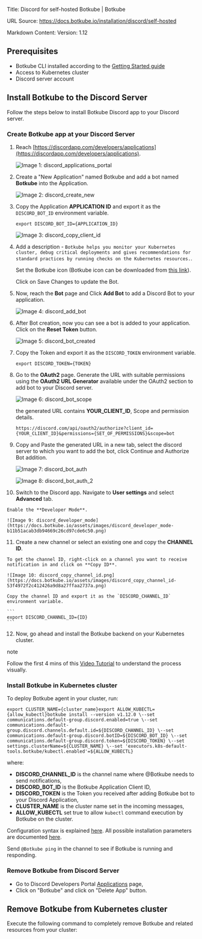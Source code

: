 Title: Discord for self-hosted Botkube | Botkube

URL Source: https://docs.botkube.io/installation/discord/self-hosted

Markdown Content:
Version: 1.12

Prerequisites[​](#prerequisites "Direct link to Prerequisites")
---------------------------------------------------------------

*   Botkube CLI installed according to the [Getting Started guide](https://docs.botkube.io/cli/getting-started#installation)
*   Access to Kubernetes cluster
*   Discord server account

Install Botkube to the Discord Server[​](#install-botkube-to-the-discord-server "Direct link to Install Botkube to the Discord Server")
---------------------------------------------------------------------------------------------------------------------------------------

Follow the steps below to install Botkube Discord app to your Discord server.

### Create Botkube app at your Discord Server[​](#create-botkube-app-at-your-discord-server "Direct link to Create Botkube app at your Discord Server")

1.  Reach [https://discordapp.com/developers/applications](https://discordapp.com/developers/applications).
    
    ![Image 1: discord_applications_portal](https://docs.botkube.io/assets/images/discord_applications_portal-a4e1b45cb3df4a271cbd599ec9f3b7ab.png)
    
2.  Create a "New Application" named Botkube and add a bot named **Botkube** into the Application.
    
    ![Image 2: discord_create_new](https://docs.botkube.io/assets/images/discord_create_new-ba9152ffe6f7be4f64af374d836c7062.png)
    
3.  Copy the Application **APPLICATION ID** and export it as the `DISCORD_BOT_ID` environment variable.
    
    ```
    export DISCORD_BOT_ID={APPLICATION_ID}
    ```
    
    ![Image 3: discord_copy_client_id](https://docs.botkube.io/assets/images/discord_copy_application_id-bf48ff3b0d9dc613c35d92dc287bd305.png)
    
4.  Add a description - `Botkube helps you monitor your Kubernetes cluster, debug critical deployments and gives recommendations for standard practices by running checks on the Kubernetes resources.`.
    
    Set the Botkube icon (Botkube icon can be downloaded from [this link](https://github.com/kubeshop/botkube/blob/main/branding/logos/botkube-color-192x192.png)).
    
    Click on Save Changes to update the Bot.
    
5.  Now, reach the **Bot** page and Click **Add Bot** to add a Discord Bot to your application.
    
    ![Image 4: discord_add_bot](https://docs.botkube.io/assets/images/discord_add_bot-867c43f73a079d08996072d3261d2fbc.png)
    
6.  After Bot creation, now you can see a bot is added to your application. Click on the **Reset Token** button.
    
    ![Image 5: discord_bot_created](https://docs.botkube.io/assets/images/discord_bot_created-845172424d2066002bff223d9a3afd36.png)
    
7.  Copy the Token and export it as the `DISCORD_TOKEN` environment variable.
    
    ```
    export DISCORD_TOKEN={TOKEN}
    ```
    
8.  Go to the **OAuth2** page. Generate the URL with suitable permissions using the **OAuth2 URL Generator** available under the OAuth2 section to add bot to your Discord server.
    
    ![Image 6: discord_bot_scope](https://docs.botkube.io/assets/images/discord_bot_scope-4024ad9c61ca1bab846e9181580bcd70.png)
    
    the generated URL contains **YOUR\_CLIENT\_ID**, Scope and permission details.
    
    ```
    https://discord.com/api/oauth2/authorize?client_id={YOUR_CLIENT_ID}&permissions={SET_OF_PERMISSIONS}&scope=bot
    ```
    
9.  Copy and Paste the generated URL in a new tab, select the discord server to which you want to add the bot, click Continue and Authorize Bot addition.
    
    ![Image 7: discord_bot_auth](https://docs.botkube.io/assets/images/discord_bot_auth-54b4a2d05fe3c3a6125c0f2e77f0bc78.png)
    
    ![Image 8: discord_bot_auth_2](https://docs.botkube.io/assets/images/discord_bot_auth_2-3fd072cd239d9cf517cc7c4a6c11e313.png)
    
10.  Switch to the Discord app. Navigate to **User settings** and select **Advanced** tab.
    
    Enable the **Developer Mode**.
    
    ![Image 9: discord_developer_mode](https://docs.botkube.io/assets/images/discord_developer_mode-b11b51acab3db94669c26cd97cde6c50.png)
    
11.  Create a new channel or select an existing one and copy the **CHANNEL ID**.
    
    To get the channel ID, right-click on a channel you want to receive notification in and click on **Copy ID**.
    
    ![Image 10: discord_copy_channel_id.png](https://docs.botkube.io/assets/images/discord_copy_channel_id-53f4972f2c412426a9d8a27ffaa2737a.png)
    
    Copy the channel ID and export it as the `DISCORD_CHANNEL_ID` environment variable.
    
    ```
    export DISCORD_CHANNEL_ID={ID}
    ```
    
12.  Now, go ahead and install the Botkube backend on your Kubernetes cluster.
    

note

Follow the first 4 mins of this [Video Tutorial](https://youtu.be/8o25pRbXdFw) to understand the process visually.

### Install Botkube in Kubernetes cluster[​](#install-botkube-in-kubernetes-cluster "Direct link to Install Botkube in Kubernetes cluster")

To deploy Botkube agent in your cluster, run:

```
export CLUSTER_NAME={cluster_name}export ALLOW_KUBECTL={allow_kubectl}botkube install --version v1.12.0 \--set communications.default-group.discord.enabled=true \--set communications.default-group.discord.channels.default.id=${DISCORD_CHANNEL_ID} \--set communications.default-group.discord.botID=${DISCORD_BOT_ID} \--set communications.default-group.discord.token=${DISCORD_TOKEN} \--set settings.clusterName=${CLUSTER_NAME} \--set 'executors.k8s-default-tools.botkube/kubectl.enabled'=${ALLOW_KUBECTL}
```

where:

*   **DISCORD\_CHANNEL\_ID** is the channel name where @Botkube needs to send notifications,
*   **DISCORD\_BOT\_ID** is the Botkube Application Client ID,
*   **DISCORD\_TOKEN** is the Token you received after adding Botkube bot to your Discord Application,
*   **CLUSTER\_NAME** is the cluster name set in the incoming messages,
*   **ALLOW\_KUBECTL** set true to allow `kubectl` command execution by Botkube on the cluster.

Configuration syntax is explained [here](https://docs.botkube.io/self-hosted-configuration). All possible installation parameters are documented [here](https://docs.botkube.io/self-hosted-configuration/helm-chart-parameters).

Send `@Botkube ping` in the channel to see if Botkube is running and responding.

### Remove Botkube from Discord Server[​](#remove-botkube-from-discord-server "Direct link to Remove Botkube from Discord Server")

*   Go to Discord Developers Portal [Applications](https://discord.com/developers/applications) page,
*   Click on "Botkube" and click on "Delete App" button.

Remove Botkube from Kubernetes cluster[​](#remove-botkube-from-kubernetes-cluster "Direct link to Remove Botkube from Kubernetes cluster")
------------------------------------------------------------------------------------------------------------------------------------------

Execute the following command to completely remove Botkube and related resources from your cluster:
